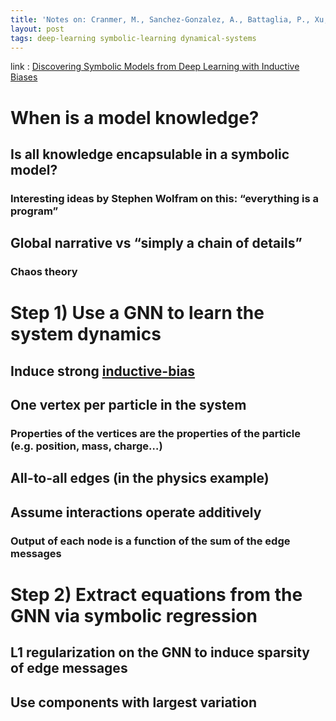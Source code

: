 ```yaml
---
title: 'Notes on: Cranmer, M., Sanchez-Gonzalez, A., Battaglia, P., Xu, R., Cranmer, K., Spergel, D., & Ho, S. (2020): Discovering symbolic models from deep learning with inductive biases'
layout: post
tags: deep-learning symbolic-learning dynamical-systems
---
```


link
: [Discovering Symbolic Models from Deep Learning with Inductive Biases](https://arxiv.org/pdf/2006.11287.pdf)



# When is a model knowledge?


## Is all knowledge encapsulable in a symbolic model?


### Interesting ideas by Stephen Wolfram on this: &ldquo;everything is a program&rdquo;


## Global narrative vs &ldquo;simply a chain of details&rdquo;


### Chaos theory


# Step 1) Use a GNN to learn the system dynamics


## Induce strong [inductive-bias](/20201104234244-inductive_bias)


## One vertex per particle in the system


### Properties of the vertices are the properties of the particle (e.g. position, mass, charge&#x2026;)


## All-to-all edges (in the physics example)


## Assume interactions operate additively


### Output of each node is a function of the **sum** of the edge messages


# Step 2) Extract equations from the GNN via symbolic regression


## L1 regularization on the GNN to induce sparsity of edge messages


## Use components with largest variation
